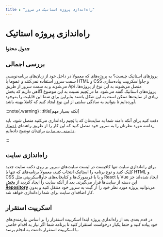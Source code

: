 ```yaml
---
title : "راه‌اندازی پروژه استاتیک در سرور"
---
```


# راه‌اندازی پروژه استاتیک

### جدول محتوا

## بررسی اجمالی 

پروژ‌های استاتیک چیست؟ به پروژه‌های که معمولا در داخل خود از زبان‌های برنامه‌نویسی سمت سرور استفاده نمی‌کنند و عموما با HTML و CSS و جاوااسکریپت پیاده‌سازی می‌شوند و به سمت سرور از طریق Api متصل می‌شوند به این نوع از پروژه‌ها، پروژه‌های استاتیک گفته می‌شود. ما در پَچیم نسبت به این موضوع آگاهی داریم که بخش زیادی از سایت‌ها ممکن است به این شکل باشند بنابراین برای شما این قابلیت را به‌وجود آورده‌ایم تا بتوانید به سادگی سایتی از این نوع ایجاد کنید که کاملا بهینه باشد.

:::note{.warning}
::title[نکته بسیار مهم]

دقت کنید برای آنکه دامنه شما به سایت‌تان که با پَچیم راه‌اندازی می‌کنید متصل شود، باید دامنه مورد نظرتان را به سرور خود متصل کنید که این کار را از طریق راهنمای [`اتصال دامنه به سایت`](/sites/setup-site/connect-domain-to-site) برای‌تان توضیح داده‌ایم.

:::


## راه‌اندازی سایت

برای راه‌اندازی سایت تنها کافیست در لیست سایت‌های سرور بر روی دکمه سایت جدید کلیک کنید و نوع برنامه را استاتیک انتخاب کنید، معمولا برنامه‌های که تنها با HTML و CSS و یا با فریمورک‌ها و کتابخانه‌های جاوااسکریپتی مثل React یا Vue ایجاد شده‌اند جز این دسته از سایت‌ها قرار می‌گیرند. بعد از آنکه سایت را ایجاد کردید از [**بخش Repository**](/sites/setup-site/setup-application) می‌توانید پروژه مورد نظر خود را از گیت به سرور خود منتقل کنید و بدون کار اضافه‌ای سایت برای شما راه‌اندازی خواهد شد.


## اسکریپت استقرار

در قدم بعدی بعد از راه‌اندازی پروژه ابتدا اسکریپت استقرار را بر اساس نیاز‌مندی‌های خود پیاده کنید و حتما یکبار درخواست استقرار کنید تا برنامه شما اگر نیاز به اقدام خاصی با اسکریپت استقرار داشت به انجام برسد.
